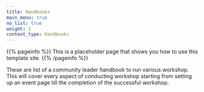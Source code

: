 ```yaml
---
title: Handbooks
main_menu: true
no_list: true
weight: 2
content_type: Handbooks
---
```


{{% pageinfo %}}
This is a placeholder page that shows you how to use this template site.
{{% /pageinfo %}}

These are list of a community leader handbook to run various workshop. This will cover every aspect of conducting workshop starting from setting up an event page till the completion of the successful workshop.


